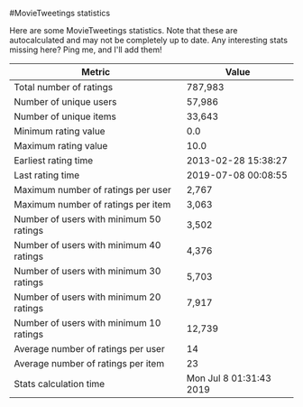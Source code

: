 #MovieTweetings statistics

Here are some MovieTweetings statistics. Note that these are autocalculated and may not be completely up to date. Any interesting stats missing here? Ping me, and I'll add them!

Metric | Value
--- | ---
Total number of ratings                 | 787,983
Number of unique users                  | 57,986
Number of unique items                  | 33,643
Minimum rating value                    | 0.0
Maximum rating value                    | 10.0
Earliest rating time                    | 2013-02-28 15:38:27
Last rating time                        | 2019-07-08 00:08:55
Maximum number of ratings per user      | 2,767
Maximum number of ratings per item      | 3,063
Number of users with minimum 50 ratings | 3,502
Number of users with minimum 40 ratings | 4,376
Number of users with minimum 30 ratings | 5,703
Number of users with minimum 20 ratings | 7,917
Number of users with minimum 10 ratings | 12,739
Average number of ratings per user      | 14
Average number of ratings per item      | 23
Stats calculation time                  | Mon Jul  8 01:31:43 2019


